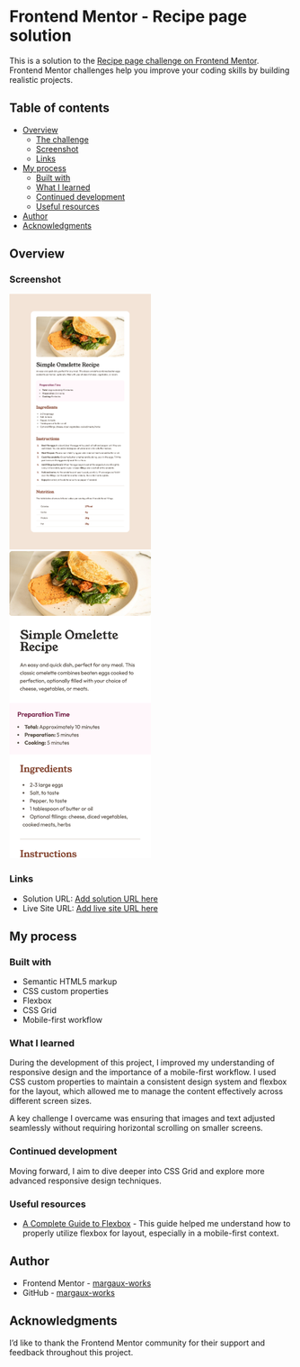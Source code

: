# Frontend Mentor - Recipe page solution

This is a solution to the [Recipe page challenge on Frontend Mentor](https://www.frontendmentor.io/challenges/recipe-page-KiTsR8QQKm). Frontend Mentor challenges help you improve your coding skills by building realistic projects.

## Table of contents

- [Overview](#overview)
  - [The challenge](#the-challenge)
  - [Screenshot](#screenshot)
  - [Links](#links)
- [My process](#my-process)
  - [Built with](#built-with)
  - [What I learned](#what-i-learned)
  - [Continued development](#continued-development)
  - [Useful resources](#useful-resources)
- [Author](#author)
- [Acknowledgments](#acknowledgments)

## Overview

### Screenshot

 <img src="img/screenshot-desktop.png" width=50% height=50%>
 <img src="img/screenshot-mobile.png" width=50% height=50%>

### Links

- Solution URL: [Add solution URL here](https://your-solution-url.com)
- Live Site URL: [Add live site URL here](https://your-live-site-url.com)

## My process

### Built with

- Semantic HTML5 markup
- CSS custom properties
- Flexbox
- CSS Grid
- Mobile-first workflow

### What I learned

During the development of this project, I improved my understanding of responsive design and the importance of a mobile-first workflow. I used CSS custom properties to maintain a consistent design system and flexbox for the layout, which allowed me to manage the content effectively across different screen sizes.

A key challenge I overcame was ensuring that images and text adjusted seamlessly without requiring horizontal scrolling on smaller screens.

### Continued development

Moving forward, I aim to dive deeper into CSS Grid and explore more advanced responsive design techniques.

### Useful resources

- [A Complete Guide to Flexbox](https://css-tricks.com/snippets/css/a-guide-to-flexbox/) - This guide helped me understand how to properly utilize flexbox for layout, especially in a mobile-first context.

## Author

- Frontend Mentor - [margaux-works](https://www.frontendmentor.io/profile/margaux-works)
- GitHub - [margaux-works](https://github.com/margaux-works)

## Acknowledgments

I’d like to thank the Frontend Mentor community for their support and feedback throughout this project.
